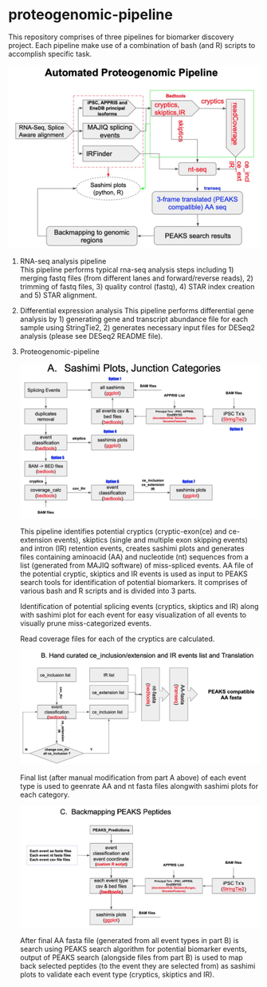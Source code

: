 # proteogenomic-pipeline
This repository comprises of three pipelines for biomarker discovery project. Each pipeline make use of a combination of bash (and R) scripts to accomplish specific task.

![alt text](full_pipeline.jpg)

1. RNA-seq analysis pipeline	
	This pipeline performs typical rna-seq analysis steps including 1) merging fastq files (from different lanes and forward/reverse reads), 2) trimming of fastq files, 3) quality control (fastq), 4) STAR index creation and 5) STAR alignment.
2. Differential expression analysis
	This pipeline performs differential gene analysis by 1) generating gene and transcript abundance file for each sample using StringTie2, 2) generates necessary input files for DESeq2 analysis (please see DESeq2 README file).  

3. Proteogenomic-pipeline

	![alt text](Part_A.jpg)

    This pipeline identifies potential cryptics (cryptic-exon(ce) and ce-extension events), skiptics (single and multiple exon skipping events) and intron (IR) retention events, creates sashimi plots and generates files containing aminoacid (AA) and nucleotide (nt) sequences from a list (generated from MAJIQ software) of miss-spliced events. AA file of the potential cryptic, skiptics and IR events is used as input to PEAKS search tools for identification of potential biomarkers. It comprises of various bash and R scripts and is divided into 3 parts.
    
    Identification of potential splicing events (cryptics, skiptics and IR) along with sashimi plot for each event for easy visualization of all events to visually prune miss-categorized events.
    
    Read coverage files for each of the cryptics are calculated.
    
    ![alt text](Part_B.jpg)
    
    Final list (after manual modification from part A above) of each event type is used to geenrate AA and nt fasta files alongwith sashimi plots for each category. 
    
    ![alt text](Part_C.jpg)
    
    After final AA fasta file (generated from all event types in part B) is search using PEAKS search algorithm for potential biomarker events, output of PEAKS search (alongside files from part B) is used to map back selected peptides (to the event they are selected from) as sashimi plots to validate each event type (cryptics, skiptics and IR). 





